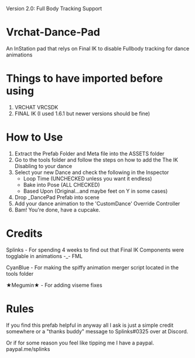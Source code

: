 Version 2.0:
Full Body Tracking Support




# Vrchat-Dance-Pad
An InStation pad that relys on Final IK to disable Fullbody tracking for dance animations

# Things to have imported before using
1. VRCHAT VRCSDK
2. FINAL IK (I used 1.6.1 but newer versions should be fine)


# How to Use
1. Extract the Prefab Folder and Meta file into the ASSETS folder
2. Go to the tools folder and follow the steps on how to add the The IK Disabling to your dance
3. Select your new Dance and check the following in the Inspector
	- Loop Time 		(UNCHECKED unless you want it endless)
	- Bake into Pose 	(ALL CHECKED)
	- Based Upon 		(Original...and maybe feet on Y in some cases)
2. Drop _DancePad Prefab into scene
3. Add your dance animation to the 'CustomDance' Override Controller
4. Bam! You're done, have a cupcake.



# Credits
Splinks 	- For spending 4 weeks to find out that Final IK Components were togglable in animations -_- FML

CyanBlue	- For making the spiffy animation merger script located in the tools folder

★Megumin★	- For adding viseme fixes


# Rules
If you find this prefab helpful in anyway all I ask is just a simple credit somewhere or a "thanks buddy" message to Splinks#0325 over at Discord. 

Or if for some reason you feel like tipping me I have a paypal. 
paypal.me/splinks
